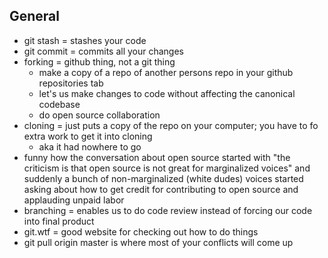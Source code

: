 ## General 

* git stash =  stashes your code 
* git commit  =  commits all your changes 
* forking = github thing, not a git thing
    * make a copy of a repo of another persons repo in your github repositories tab 
    * let's us make changes to code without affecting the canonical codebase 
    * do open source collaboration
* cloning = just puts a copy of the repo on your computer; you have to fo extra work to get it into cloning
    * aka it had nowhere to go 
* funny how the conversation about open source started with "the criticism is that open source is not great for marginalized voices" and suddenly a bunch of non-marginalized (white dudes) voices started asking about how to get credit for contributing to open source and applauding unpaid labor
* branching = enables us to do code review instead of forcing our code into final product 
* git.wtf = good website for checking out how to do things 
* git pull origin master is where most of your conflicts will come up 

